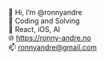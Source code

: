 👋 Hi, I’m @ronnyandre<br/>
👀 Coding and Solving<br/>
🌱 React, iOS, AI<br/>
🌐 https://ronny-andre.no<br />
📫 ronnyandre@gmail.com

